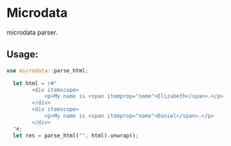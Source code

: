 # Microdata

microdata parser.

## Usage:

```rust
use microdata::parse_html;

  let html = r#"
        <div itemscope>
            <p>My name is <span itemprop="name">Elizabeth</span>.</p>
        </div>
        <div itemscope>
            <p>My name is <span itemprop="name">Daniel</span>.</p>
        </div>
  "#;
  let res = parse_html("", html).unwrap();
```
